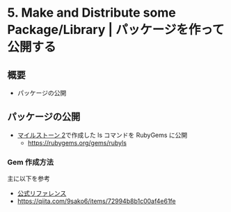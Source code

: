 # 5. Make and Distribute some Package/Library | パッケージを作って公開する

## 概要

- パッケージの公開

## パッケージの公開

- [マイルストーン 2](./02-practice-what-you-learnt.md)で作成した ls コマンドを RubyGems に公開
  - https://rubygems.org/gems/rubyls

### Gem 作成方法

主に以下を参考

- [公式リファレンス](https://guides.rubygems.org/make-your-own-gem/)
- https://qiita.com/9sako6/items/72994b8b1c00af4e61fe
